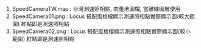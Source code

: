 
1. SpeedCameraTW.map : 台灣測速照相點, 向量地圖檔, 當離線圖層使用
2. SpeedCamera01.png : Locus 搭配風格檔顯示測速照相點實際顯示圖(較大範圍) 紅點即是測速照相點
3. SpeedCamera02.png : Locus 搭配風格檔顯示測速照相點實際顯示圖(較小範圍) 紅點即是測速照相點
